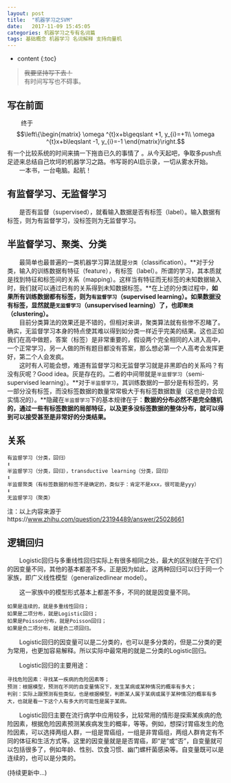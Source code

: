 ```yaml
---
layout: post
title:  "机器学习之SVM"
date:   2017-11-09 15:45:05
categories: 机器学习之专有名词篇
tags: 基础概念 机器学习 名词解释 支持向量机
---
```


* content
{:toc}

>~~我要坚持写下去！~~  
有时间写写也不碍事。

## 写在前面
&emsp;&emsp;
终于
$$\left\{\begin{matrix}
\omega ^{t}x+b\geqslant +1, y_{i}=+1\\ 
\omega ^{t}x+b\leqslant -1, y_{i}=-1
\end{matrix}\right.$$
有一个比较系统的时间来搞一下拖沓已久的事情了 。从今天起吧，争取多push点足迹来总结自己坎坷的机器学习之路。书写哥的AI启示录，一切从雾水开始。  
&emsp;&emsp;一本书，一台电脑。起航！

## 有监督学习、无监督学习
&emsp;&emsp;是否有监督（supervised），就看输入数据是否有标签（label）。输入数据有标签，则为有监督学习，没标签则为无监督学习。

## 半监督学习、聚类、分类
&emsp;&emsp;最简单也最普遍的一类机器学习算法就是`分类`（classification）。**对于分类，输入的训练数据有特征（feature），有标签（label）。所谓的学习，其本质就是找到特征和标签间的关系（mapping）。这样当有特征而无标签的未知数据输入时，我们就可以通过已有的关系得到未知数据标签。**在上述的分类过程中，**如果所有训练数据都有标签，则为`有监督学习`（supervised learning）。如果数据没有标签，显然就是`无监督学习`（unsupervised learning）了，也即`聚类`（clustering）。**  
&emsp;&emsp;目前分类算法的效果还是不错的，但相对来讲，聚类算法就有些惨不忍睹了。确实，无监督学习本身的特点使其难以得到如分类一样近乎完美的结果。这也正如我们在高中做题，答案（标签）是非常重要的，假设两个完全相同的人进入高中，一个正常学习，另一人做的所有题目都没有答案，那么想必第一个人高考会发挥更好，第二个人会发疯。  
&emsp;&emsp;这时有人可能会想，难道有监督学习和无监督学习就是非黑即白的关系吗？有没有灰呢？Good idea。灰是存在的。二者的中间带就是`半监督学习`（semi-supervised learning）。**对于`半监督学习`，其训练数据的一部分是有标签的，另一部分没有标签，而没标签数据的数量常常极大于有标签数据数量（这也是符合现实情况的）。**隐藏在`半监督学习`下的基本规律在于：**数据的分布必然不是完全随机的，通过一些有标签数据的局部特征，以及更多没标签数据的整体分布，就可以得到可以接受甚至是非常好的分类结果。**

## 关系
	有监督学习（分类，回归）
	↕
	半监督学习（分类，回归），transductive learning（分类，回归）
	↕
	半监督聚类（有标签数据的标签不是确定的，类似于：肯定不是xxx，很可能是yyy）
	↕
	无监督学习（聚类）

注：以上内容来源于https://www.zhihu.com/question/23194489/answer/25028661

## 逻辑回归
&emsp;&emsp;Logistic回归与多重线性回归实际上有很多相同之处，最大的区别就在于它们的因变量不同，其他的基本都差不多。正是因为如此，这两种回归可以归于同一个家族，即广义线性模型（generalizedlinear model）。  

&emsp;&emsp;这一家族中的模型形式基本上都差不多，不同的就是因变量不同。

	如果是连续的，就是多重线性回归；
	如果是二项分布，就是Logistic回归；
	如果是Poisson分布，就是Poisson回归；
	如果是负二项分布，就是负二项回归。
	
&emsp;&emsp;Logistic回归的因变量可以是二分类的，也可以是多分类的，但是二分类的更为常用，也更加容易解释。所以实际中最常用的就是二分类的Logistic回归。  

&emsp;&emsp;Logistic回归的主要用途：

    寻找危险因素：寻找某一疾病的危险因素等；
    预测：根据模型，预测在不同的自变量情况下，发生某病或某种情况的概率有多大；
    判别：实际上跟预测有些类似，也是根据模型，判断某人属于某病或属于某种情况的概率有多大，也就是看一下这个人有多大的可能性是属于某病。  

&emsp;&emsp;Logistic回归主要在流行病学中应用较多，比较常用的情形是探索某疾病的危险因素，根据危险因素预测某疾病发生的概率，等等。例如，想探讨胃癌发生的危险因素，可以选择两组人群，一组是胃癌组，一组是非胃癌组，两组人群肯定有不同的体征和生活方式等。这里的因变量就是是否胃癌，即“是”或“否”，自变量就可以包括很多了，例如年龄、性别、饮食习惯、幽门螺杆菌感染等。自变量既可以是连续的，也可以是分类的。

(持续更新中...)
